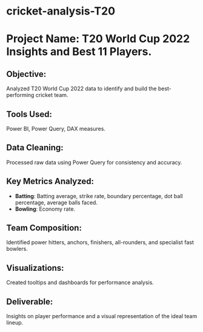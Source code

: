 # cricket-analysis-T20

 # **Project Name**: T20 World Cup 2022 Insights and Best 11 Players.

 ## **Objective**:
 Analyzed T20 World Cup 2022 data to identify and build the best-performing cricket team.
## **Tools Used**: 
Power BI, Power Query, DAX measures.
## **Data Cleaning**:
Processed raw data using Power Query for consistency and accuracy.
##  **Key Metrics Analyzed**:
   - **Batting**: Batting average, strike rate, boundary percentage, dot ball percentage, average balls faced.
   - **Bowling**: Economy rate.
##  **Team Composition**: 
Identified power hitters, anchors, finishers, all-rounders, and specialist fast bowlers.
## **Visualizations**: 
Created tooltips and dashboards for performance analysis.
##   **Deliverable**: 
Insights on player performance and a visual representation of the ideal team lineup. 


